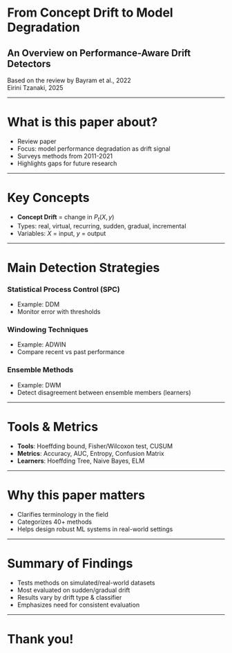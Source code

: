 # From Concept Drift to Model Degradation
## An Overview on Performance-Aware Drift Detectors
Based on the review by Bayram et al., 2022  
Eirini Tzanaki, 2025

---

# What is this paper about?

- Review paper
- Focus: model performance degradation as drift signal
- Surveys methods from 2011-2021
- Highlights gaps for future research

---

# Key Concepts

- **Concept Drift** = change in $P_t(X, y)$
- Types: real, virtual, recurring, sudden, gradual, incremental
- Variables: $X$ = input, $y$ = output

---

# Main Detection Strategies

### Statistical Process Control (SPC)
- Example: DDM
- Monitor error with thresholds

### Windowing Techniques
- Example: ADWIN
- Compare recent vs past performance

### Ensemble Methods
- Example: DWM
- Detect disagreement between ensemble members (learners)

---

# Tools & Metrics
- **Tools**: Hoeffding bound, Fisher/Wilcoxon test, CUSUM
- **Metrics**: Accuracy, AUC, Entropy, Confusion Matrix
- **Learners**: Hoeffding Tree, Naive Bayes, ELM

---

# Why this paper matters
- Clarifies terminology in the field
- Categorizes 40+ methods
- Helps design robust ML systems in real-world settings

---

# Summary of Findings
- Tests methods on simulated/real-world datasets
- Most evaluated on sudden/gradual drift
- Results vary by drift type & classifier
- Emphasizes need for consistent evaluation

---

# Thank you!



